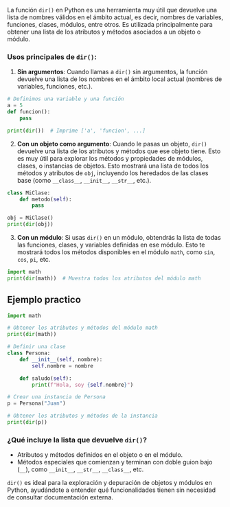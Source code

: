 La función `dir()` en Python es una herramienta muy útil que devuelve una lista de nombres válidos en el ámbito actual, es decir, nombres de variables, funciones, clases, módulos, entre otros. Es utilizada principalmente para obtener una lista de los atributos y métodos asociados a un objeto o módulo.

### Usos principales de `dir()`:

1. **Sin argumentos**: Cuando llamas a `dir()` sin argumentos, la función devuelve una lista de los nombres en el ámbito local actual (nombres de variables, funciones, etc.).

```python
# Definimos una variable y una función
a = 5
def funcion():
    pass

print(dir())  # Imprime ['a', 'funcion', ...]

```
2. **Con un objeto como argumento**: Cuando le pasas un objeto, `dir()` devuelve una lista de los atributos y métodos que ese objeto tiene. Esto es muy útil para explorar los métodos y propiedades de módulos, clases, o instancias de objetos. Esto mostrará una lista de todos los métodos y atributos de `obj`, incluyendo los heredados de las clases base (como `__class__`, `__init__`, `__str__`, etc.).

```python
class MiClase:
    def metodo(self):
        pass

obj = MiClase()
print(dir(obj))

```
3. **Con un módulo**: Si usas `dir()` en un módulo, obtendrás la lista de todas las funciones, clases, y variables definidas en ese módulo. Esto te mostrará todos los métodos disponibles en el módulo `math`, como `sin`, `cos`, `pi`, etc.

```python
import math
print(dir(math))  # Muestra todos los atributos del módulo math

```
## Ejemplo practico
```python
import math

# Obtener los atributos y métodos del módulo math
print(dir(math))

# Definir una clase
class Persona:
    def __init__(self, nombre):
        self.nombre = nombre

    def saludo(self):
        print(f"Hola, soy {self.nombre}")

# Crear una instancia de Persona
p = Persona("Juan")

# Obtener los atributos y métodos de la instancia
print(dir(p))
```

### ¿Qué incluye la lista que devuelve `dir()`?

- Atributos y métodos definidos en el objeto o en el módulo.
- Métodos especiales que comienzan y terminan con doble guion bajo (`__`), como `__init__`, `__str__`, `__class__`, etc.

`dir()` es ideal para la exploración y depuración de objetos y módulos en Python, ayudándote a entender qué funcionalidades tienen sin necesidad de consultar documentación externa.